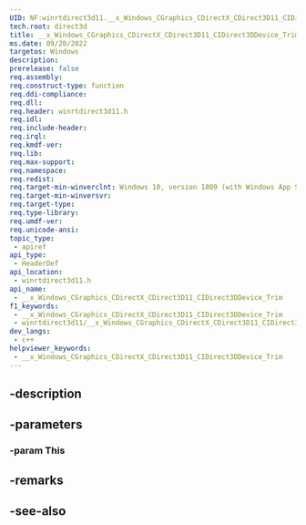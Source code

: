 ```yaml
---
UID: NF:winrtdirect3d11.__x_Windows_CGraphics_CDirectX_CDirect3D11_CIDirect3DDevice_Trim
tech.root: direct3d
title: __x_Windows_CGraphics_CDirectX_CDirect3D11_CIDirect3DDevice_Trim
ms.date: 09/20/2022
targetos: Windows
description: 
prerelease: false
req.assembly: 
req.construct-type: function
req.ddi-compliance: 
req.dll: 
req.header: winrtdirect3d11.h
req.idl: 
req.include-header: 
req.irql: 
req.kmdf-ver: 
req.lib: 
req.max-support: 
req.namespace: 
req.redist: 
req.target-min-winverclnt: Windows 10, version 1809 (with Windows App SDK 1.0 Preview 1 or later)
req.target-min-winversvr: 
req.target-type: 
req.type-library: 
req.umdf-ver: 
req.unicode-ansi: 
topic_type:
 - apiref
api_type:
 - HeaderDef
api_location:
 - winrtdirect3d11.h
api_name:
 - __x_Windows_CGraphics_CDirectX_CDirect3D11_CIDirect3DDevice_Trim
f1_keywords:
 - __x_Windows_CGraphics_CDirectX_CDirect3D11_CIDirect3DDevice_Trim
 - winrtdirect3d11/__x_Windows_CGraphics_CDirectX_CDirect3D11_CIDirect3DDevice_Trim
dev_langs:
 - c++
helpviewer_keywords:
 - __x_Windows_CGraphics_CDirectX_CDirect3D11_CIDirect3DDevice_Trim
---
```


## -description

## -parameters

### -param This

## -remarks

## -see-also


